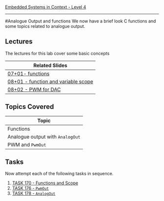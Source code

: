 [Embedded Systems in Context - Level 4](README.md)

---

#Analogue Output and functions
We now have a brief look C functions and some topics related to analogue output.

## Lectures
The lectures for this lab cover some basic concepts

| Related Slides |
| --- |
| [07+01- functions](https://liveplymouthac-my.sharepoint.com/:p:/g/personal/nicholas_outram_plymouth_ac_uk/Eae0lkactPdAnkcDpR7oSS8BAiLhSaFRxg5rz1Hq4_G8AQ?e=4ChCok) |
| [08+01 - function and variable scope](https://liveplymouthac-my.sharepoint.com/:p:/g/personal/nicholas_outram_plymouth_ac_uk/EbnF0DmbO0RMsFk7uUkvOYABmsLHdBLHH1whuE3OgcHv7Q?e=UKtovD) |
| [08+02 - PWM for DAC](https://liveplymouthac-my.sharepoint.com/:p:/g/personal/nicholas_outram_plymouth_ac_uk/EfuOWP_RnjNLjc2UJrMAB9gB5SOTS8IDGtI9r0i1hl_Hwg?e=z8wjs6) |


## Topics Covered 

| Topic |
| --- |
| Functions |
| Analogue output with `AnalogOut` |
| PWM and `PwmOut` |

## Tasks
Now attempt each of the following tasks in sequence.

1. [TASK 170 - Functions and Scope](TASK170.md)
2. [TASK 176 - `PwmOut`](TASK176.md)
3. [TASK 178 - `AnalogOut`](TASK178.md)

